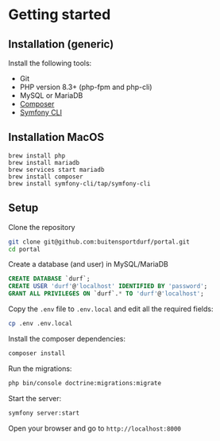# Getting started
## Installation (generic)
Install the following tools:
- Git
- PHP version 8.3+ (php-fpm and php-cli)
- MySQL or MariaDB
- [Composer](https://www.digitalocean.com/community/tutorials/how-to-install-and-use-composer-on-ubuntu-22-04)
- [Symfony CLI](https://symfony.com/download)

## Installation MacOS
```console fish
brew install php
brew install mariadb
brew services start mariadb
brew install composer
brew install symfony-cli/tap/symfony-cli
```

## Setup
Clone the repository
```bash
git clone git@github.com:buitensportdurf/portal.git
cd portal
```

Create a database (and user) in MySQL/MariaDB
```sql
CREATE DATABASE `durf`;
CREATE USER 'durf'@'localhost' IDENTIFIED BY 'password';
GRANT ALL PRIVILEGES ON `durf`.* TO 'durf'@'localhost';
```

Copy the `.env` file to `.env.local` and edit all the required fields:
```bash
cp .env .env.local
```

Install the composer dependencies:
```bash
composer install
```

Run the migrations:
```bash
php bin/console doctrine:migrations:migrate
```

Start the server:
```bash
symfony server:start
```

Open your browser and go to `http://localhost:8000`
